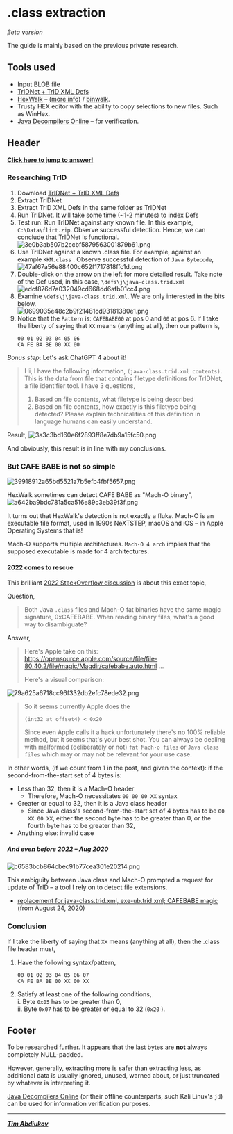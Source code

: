# .class extraction
*βeta version*

The guide is mainly based on the previous private research.

## Tools used

* Input BLOB file  
* [TrIDNet + TrID XML Defs](https://mark0.net/soft-tridnet-e.html)  
* [HexWalk](https://github.com/gcarmix/HexWalk/) – [(more info)](https://github.com/TAbdiukov/extract/blob/main/JAR.md)  / <ins>binwalk</ins>.
* Trusty HEX editor with the ability to copy selections to new files. Such as WinHex.  
* [Java Decompilers Online](http://www.javadecompilers.com/) – for verification.

## Header

**[Click here to jump to answer!](./class.md#conclusion)**

### Researching TrID

1. Download [TrIDNet + TrID XML Defs](https://mark0.net/soft-tridnet-e.html)  
2. Extract TrIDNet
3. Extract TrID XML Defs in the same folder as TrIDNet
4. Run TrIDNet. It will take some time (~1-2 minutes) to index Defs
5. Test run: Run TrIDNet against any known file. In this example, `C:\Data\flirt.zip`. Observe successful detection. Hence, we can conclude that TrIDNet is functional.  
	![3e0b3ab507b2ccbf5879563001879b61.png](./_resources/3e0b3ab507b2ccbf5879563001879b61.png)
6. Use TrIDNet against a known .class file. For example, against an example `KKM.class` . Observe successful detection of `Java Bytecode`,  
	![47af67a56e88400c652f1717818ffc1d.png](./_resources/47af67a56e88400c652f1717818ffc1d.png)
7. Double-click on the arrow on the left for more detailed result. Take note of the Def used, in this case, `\defs\j\java-class.trid.xml`  
	![edcf876d7a032049cd668dd6afb01cc4.png](./_resources/edcf876d7a032049cd668dd6afb01cc4.png)
8. Examine `\defs\j\java-class.trid.xml`. We are only interested in the bits below.  
	![0699035e48c2b9f21481cd93181380e1.png](./_resources/0699035e48c2b9f21481cd93181380e1.png)
9. Notice that the `Pattern` is: `CAFEBABE00` at pos 0 and `00` at pos 6. If I take the liberty of saying that `XX` means (anything at all), then our pattern is,
	```
	00 01 02 03 04 05 06
	CA FE BA BE 00 XX 00
	```

*Bonus step*: Let's ask ChatGPT 4 about it!
> Hi, I have the following information, ```(java-class.trid.xml contents)```. This is the data from file that contains filetype definitions for TrIDNet, a file identifier tool. I have 3 questions,
> 1. Based on file contents, what filetype is being described
> 2. Based on file contents, how exactly is this filetype being detected? Please explain technicalities of this definition in language humans can easily understand. 

Result,
	![3a3c3bd160e6f2893ff8e7db9a15fc50.png](./_resources/3a3c3bd160e6f2893ff8e7db9a15fc50.png)

And obviously, this result is in line with my conclusions.

### But CAFE BABE is not so simple

![39918912a65bd5521a7b5efb4fbf5657.png](./_resources/39918912a65bd5521a7b5efb4fbf5657.png)

HexWalk sometimes can detect CAFE BABE as "Mach-O binary",  
	![a642ba9bdc781a5ca516e89c3eb39f3f.png](./_resources/a642ba9bdc781a5ca516e89c3eb39f3f.png)

It turns out that HexWalk's detection is not exactly a fluke. Mach-O is an executable file format, used in 1990s NeXTSTEP, macOS and iOS – in Apple Operating Systems that is!

Mach-O supports multiple architectures. `Mach-O 4 arch` implies that the supposed executable is made for 4 architectures.

#### 2022 comes to rescue

This brilliant [2022 StackOverflow discussion](https://stackoverflow.com/q/73546728) is about this exact topic,

Question,  
> Both Java `.class` files and Mach-O fat binaries have the same magic signature, 0xCAFEBABE. When reading binary files, what's a good way to disambiguate?

Answer,  

> Here's Apple take on this:
https://opensource.apple.com/source/file/file-80.40.2/file/magic/Magdir/cafebabe.auto.html
> ...
> 
> Here's a visual comparison:

![79a625a6718cc96f332db2efc78ede32.png](./_resources/79a625a6718cc96f332db2efc78ede32.png)

>
> So it seems currently Apple does the 
>
>     (int32 at offset4) < 0x20 
>
> Since even Apple calls it a hack unfortunately there's no 100% reliable method, but it seems that's your best shot. You can always be dealing with malformed (deliberately or not) `fat Mach-o files` or `Java class files` which may or may not be relevant for your use case. 

In other words, (if we count from 1 in the post, and given the context): if the second-from-the-start set of 4 bytes is:

* Less than 32, then it is a Mach-O header
	* Therefore, Mach-O necessitates `00 00 00 XX` syntax
* Greater or equal to 32, then it is a Java class header
	* Since Java class's second-from-the-start set of 4 bytes has to be `00 XX 00 XX`, either the second byte has to be greater than 0, or the fourth byte has to be greater than 32,
* Anything else: invalid case

##### And even before 2022 – Aug 2020

![c6583bcb864cbec91b77cea301e20214.png](./_resources/c6583bcb864cbec91b77cea301e20214.png)

This ambiguity between Java class and Mach-O prompted a request for update of TrID – a tool I rely on to detect file extensions.

* [replacement for java-class.trid.xml, exe-ub.trid.xml; CAFEBABE magic](https://mark0.net/forum/index.php?topic=801.0) (from August 24, 2020)


### Conclusion

If I take the liberty of saying that `XX` means (anything at all), then the .class file header must,  

1. Have the following syntax/pattern,

	```
	00 01 02 03 04 05 06 07
	CA FE BA BE 00 XX 00 XX
	```

2. Satisfy at least one of the following conditions,  
	i. Byte `0x05` has to be greater than 0,  
	ii. Byte `0x07` has to be greater or equal to 32 (`0x20` ).  
	
## Footer

To be researched further. It appears that the last bytes are **not** always completely NULL-padded.

However, generally, extracting more is safer than extracting less, as additional data is usually ignored, unused, warned about, or just truncated by whatever is interpreting it.

[Java Decompilers Online](http://www.javadecompilers.com/) (or their offline counterparts, such Kali Linux's `jd`) can be used for information verification purposes.
		
---------------------------------

***[Tim Abdiukov](https://github.com/TAbdiukov)***
